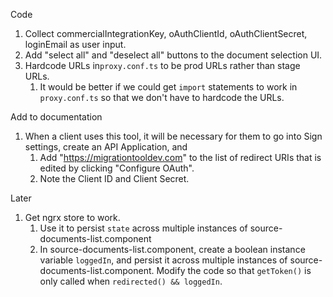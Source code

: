 Code

1. Collect commercialIntegrationKey, oAuthClientId, oAuthClientSecret, loginEmail as user input.
2. Add "select all" and "deselect all" buttons to the document selection UI.
3. Hardcode URLs in`proxy.conf.ts` to be prod URLs rather than stage URLs.
   1. It would be better if we could get `import` statements to work in `proxy.conf.ts` so that we don't have to hardcode the URLs.

Add to documentation

1. When a client uses this tool, it will be necessary for them to go into Sign settings, create an API Application, and 
   1. Add "https://migrationtooldev.com" to the list of redirect URIs that is edited by clicking "Configure OAuth".
   2. Note the Client ID and Client Secret.

Later

1. Get ngrx store to work.
   1. Use it to persist `state` across multiple instances of source-documents-list.component
   2. In source-documents-list.component, create a boolean instance variable `loggedIn`, and persist it across multiple instances of source-documents-list.component. Modify the code so that `getToken()` is only called when `redirected() && loggedIn`.